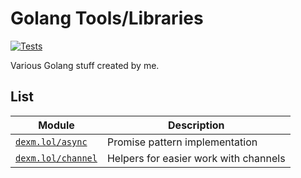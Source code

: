 # Golang Tools/Libraries

[![Tests](https://github.com/DexM/Go/actions/workflows/test.yaml/badge.svg)](https://github.com/DexM/Go/actions/workflows/test.yaml)

Various Golang stuff created by me.

## List

| Module | Description |
| --- | --- |
| [`dexm.lol/async`](async) | Promise pattern implementation |
| [`dexm.lol/channel`](channel) | Helpers for easier work with channels |
